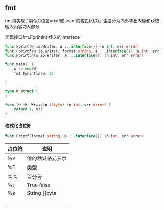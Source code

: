 ## fmt



fmt包实现了类似C语言printf和scanf的格式化I/O。主要分为向外输出内容和获取输入内容两大部分

实现接口fmt.Fprintln()传入的interface

```go
func Fprint(w io.Writer, a ...interface{}) (n int, err error)
func Fprintf(w io.Writer, format string, a ...interface{}) (n int, err error)
func Fprintln(w io.Writer, a ...interface{}) (n int, err error)

func main() {
	w := new(W)
	fmt.Fprintln(w, 1)

}

type W struct {
}

func (w *W) Write(p []byte) (n int, err error) {
	return 1, nil
}

```



#### 格式化占位符

```go
func Printf(format string, a ...interface{}) (n int, err error) 
```



| 占位符 | 说明             |
| ------ | ---------------- |
| %v     | 值的默认格式表示 |
| %T     | 类型             |
| %%     | 百分号           |
| %t     | True false       |
| %s     | String []byte    |
|        |                  |
|        |                  |
|        |                  |
|        |                  |

